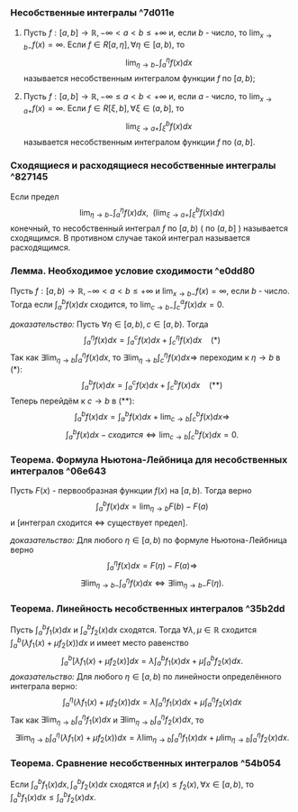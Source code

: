 ### Несобственные интегралы ^7d011e
1) Пусть $f: [a, b]\to\mathbb{R}, -\infty\lt a\lt b\leqslant +\infty$ и, если $b$ - число, то $\lim_{x\to b-}f(x)=\infty$. Если $f\in R[a, \eta], \forall\eta\in [a, b)$, то $$\lim_{\eta\to b-}\int_a^\eta f(x)dx$$называется несобственным интегралом функции $f$ по $[a, b)$;

2) Пусть $f: [a, b]\to\mathbb{R}, -\infty\leqslant a\lt b\lt +\infty$ и, если $a$ - число, то $\lim_{x\to a+}f(x)=\infty$. Если $f\in R[\xi, b], \forall\xi\in (a, b]$, то $$\lim_{\xi\to a+}\int_\xi^b f(x)dx$$называется несобственным интегралом функции $f$ по $(a, b]$.



### Сходящиеся и расходящиеся несобственные интегралы ^827145
Если предел$$\lim_{\eta\to b-}\int_a^\eta f(x)dx,\ \ \left(\lim_{\xi\to a+}\int_\xi^b f(x)dx\right)$$
конечный, то несобственный интеграл $f$ по $[a, b)$ ( по $(a, b]$ ) называется сходящимся.
В противном случае такой интеграл называется расходящимся.


### Лемма. Необходимое условие сходимости ^e0dd80
Пусть $f: [a, b) \to \mathbb{R}, -\infty\lt a\lt b\leqslant+\infty$ и $\lim_{x\to b-}f(x)=\infty$, если $b$ - число. Тогда если $\int_a^bf(x)dx$ сходится, то $\lim_{c\to b-}\int_c^a f(x)dx=0$.

*доказательство:*
Пусть $\forall\eta\in[a, b), c\in[a, b)$. Тогда $$\int_a^\eta f(x)dx=\int_a^c f(x)dx+\int_c^\eta f(x)dx\ \ \ \ (*)$$Так как $\exists \lim_{\eta\to b}\int_a^\eta f(x)dx$, то $\exists \lim_{\eta\to b}\int_с^\eta f(x)dx\Rightarrow$ 
переходим к $\eta\to b$ в $(*)$:$$\int_a^b f(x)dx=\int_a^c f(x)dx+\int_c^b f(x)dx\ \ \ \ (**)$$Теперь перейдём к $c\to b$ в $(**)$: $$\int_a^bf(x)dx=\int_a^b f(x)dx+\lim_{c\to b}\int_c^b f(x)dx \Rightarrow$$$$\int_a^b f(x)dx - сходится \Leftrightarrow \lim_{c\to b}\int_c^b f(x)dx=0.$$


### Теорема. Формула Ньютона-Лейбница для несобственных интегралов ^06e643
Пусть $F(x)$ - первообразная функции $f(x)$ на $[a, b)$. Тогда верно$$\int_a^b f(x)dx=\lim_{\eta\to b}F(b)-F(a)$$и $[$интеграл сходится $\Leftrightarrow$ существует предел$]$.

*доказательство:*
Для любого $\eta\in [a, b)$ по формуле Ньютона-Лейбница верно$$\int_a^\eta f(x)dx=F(\eta)-F(a)\Rightarrow$$
$$\exists\lim_{\eta\to b-}\int_a^\eta f(x)dx\Leftrightarrow \exists \lim_{\eta\to b-} F(\eta).$$


### Теорема. Линейность несобственных интегралов ^35b2dd
Пусть $\int_a^b f_1(x)dx$ и $\int_a^b f_2(x)dx$ сходятся. Тогда $\forall \lambda, \mu \in \mathbb{R}$ сходится $\int_a^b (\lambda f_1(x)+\mu f_2(x))dx$ и имеет место равенство $$\int_a^b \Big[\lambda f_1(x) + \mu f_2(x)\Big]dx=\lambda\int_a^b f_1(x)dx+\mu\int_a^b f_2(x)dx.$$
*доказательство:*
Для любого $\eta\in[a, b)$ по линейности определённого интеграла верно: $$\int_a^\eta (\lambda f_1(x)+\mu f_2(x))dx=\lambda\int_a^\eta f_1(x)dx + \mu\int_a^\eta f_2(x)dx$$Так как $\exists\lim_{\eta\to b}\int_a^\eta f_1(x)dx$ и $\exists\lim_{\eta\to b}\int_a^\eta f_2(x)dx$, то $$\exists\lim_{\eta\to b}\int_a^\eta (\lambda f_1(x)+\mu f_2(x))dx=\lambda\lim_{\eta\to b}\int_a^\eta f_1(x)dx+\mu \lim_{\eta\to b}\int_a^\eta f_2(x)dx.$$


### Теорема. Сравнение несобственных интегралов ^54b054
Если $\int_a^b f_1(x)dx, \int_a^b f_2(x)dx$ сходятся и $f_1(x)\leqslant f_2(x), \forall x\in[a, b)$, то $\int_a^b f_1(x)dx \leqslant \int_a^b f_2(x)dx$.

